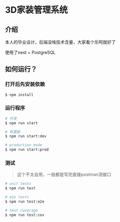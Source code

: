 # 3D家装管理系统

## 介绍

本人的毕业设计，后端没啥技术含量，大家看个乐呵就好了

使用了nest + PostgreSQL

## 如何运行？

### 打开后先安装依赖

```bash
$ npm install
```

### 运行程序

```bash
# 开发
$ npm run start

# 热更新
$ npm run start:dev

# production mode
$ npm run start:prod
```

### 测试

> 这个不太会用，一般都是写完直接postman测接口

```bash
# unit tests
$ npm run test

# e2e tests
$ npm run test:e2e

# test coverage
$ npm run test:cov
```
